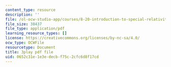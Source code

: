 ```yaml
---
content_type: resource
description: ''
file: /ol-ocw-studio-app/courses/8-20-introduction-to-special-relativity-january-iap-2021/0652c31e1e3edecbf75c2cfc6d8f17cd_0YvENlEZwNg.pdf
file_size: 38437
file_type: application/pdf
learning_resource_types: []
license: https://creativecommons.org/licenses/by-nc-sa/4.0/
ocw_type: OCWFile
resourcetype: Document
title: 3play pdf file
uid: 0652c31e-1e3e-decb-f75c-2cfc6d8f17cd
---
```


